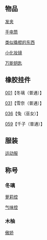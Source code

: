 ## 物品

[发夹](02木柚.md)

[手电筒](02木柚.md)

[类似撬棍的东西](03千子.md)

[小化妆镜](04雪奈.md)

[万能钥匙](04雪奈.md)

## 橡胶挂件

[001](02木柚.md)【冬璃（普通）】

[031](05兔.md)【雪奈（普通）】

[036](04雪奈.md)【兔（巫女）】

[059](03千子.md)【千子（普通）】

## 服装

[运动服](02木柚.md)

## 称号

### 冬璃

[萝莉控](02木柚.md)

[气味控](04雪奈.md)

### 木柚

[傲娇](03千子.md)

